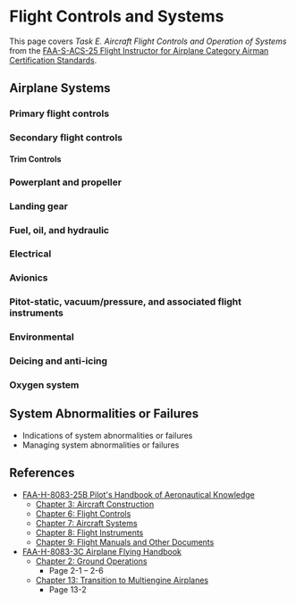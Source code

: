 # Flight Controls and Systems

This page covers *Task E. Aircraft Flight Controls and Operation of Systems* from the [FAA-S-ACS-25 Flight Instructor for Airplane Category Airman Certification Standards](https://www.faa.gov/training_testing/testing/acs/cfi_airplane_acs_25.pdf).

## Airplane Systems

### Primary flight controls

<!--@include: ./docs/includes/systems/primary-flight-controls.md-->

### Secondary flight controls

<!--@include: ./docs/includes/systems/secondary-flight-controls.md | shift:3-->

#### Trim Controls

<!--@include: ./docs/includes/systems/trim-controls.md-->

### Powerplant and propeller

<!--@include: ./docs/includes/systems/powerplant-and-propeller.md | shift:3-->

### Landing gear

<!--@include: ./docs/includes/systems/landing-gear.md-->

### Fuel, oil, and hydraulic

<!--@include: ./docs/includes/systems/fuel-oil-hydraulic-system.md | shift:3-->

### Electrical

<!--@include: ./docs/includes/systems/electrical-system.md-->

### Avionics

<!--@include: ./docs/includes/systems/avionics-and-autopilot.md | shift:3-->

### Pitot-static, vacuum/pressure, and associated flight instruments

<!--@include: ./docs/includes/systems/pitot-static-vacuum-instruments.md | shift:3-->

### Environmental

<!--@include: ./docs/includes/systems/environmental-systems.md-->

### Deicing and anti-icing

<!--@include: ./docs/includes/systems/deicing-and-anti-icing.md-->

### Oxygen system

<!--@include: ./docs/includes/systems/oxygen-system.md | shift:3-->

## System Abnormalities or Failures

* Indications of system abnormalities or failures
* Managing system abnormalities or failures

## References

* [FAA-H-8083-25B Pilot's Handbook of Aeronautical Knowledge](https://www.faa.gov/regulations_policies/handbooks_manuals/aviation/phak)
  * [Chapter 3: Aircraft Construction](https://www.faa.gov/sites/faa.gov/files/regulations_policies/handbooks_manuals/aviation/phak/05_phak_ch3.pdf)
  * [Chapter 6: Flight Controls](https://www.faa.gov/sites/faa.gov/files/regulations_policies/handbooks_manuals/aviation/phak/08_phak_ch6.pdf)
  * [Chapter 7: Aircraft Systems](https://www.faa.gov/sites/faa.gov/files/regulations_policies/handbooks_manuals/aviation/phak/09_phak_ch7.pdf)
  * [Chapter 8: Flight Instruments](https://www.faa.gov/sites/faa.gov/files/regulations_policies/handbooks_manuals/aviation/phak/10_phak_ch8.pdf)
  * [Chapter 9: Flight Manuals and Other Documents](https://www.faa.gov/sites/faa.gov/files/regulations_policies/handbooks_manuals/aviation/phak/11_phak_ch9.pdf)
* [FAA-H-8083-3C Airplane Flying Handbook](https://www.faa.gov/regulations_policies/handbooks_manuals/aviation/airplane_handbook)
  * [Chapter 2: Ground Operations](https://www.faa.gov/sites/faa.gov/files/regulations_policies/handbooks_manuals/aviation/airplane_handbook/03_afh_ch2.pdf)
    * Page 2-1 – 2-6
  * [Chapter 13: Transition to Multiengine Airplanes](https://www.faa.gov/sites/faa.gov/files/regulations_policies/handbooks_manuals/aviation/airplane_handbook/14_afh_ch13.pdf)
    * Page 13-2
